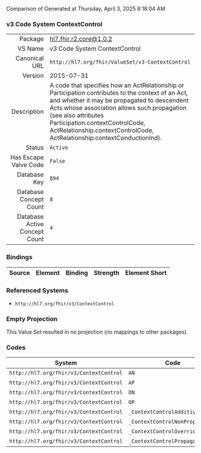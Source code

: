 Comparison of 
Generated at Thursday, April 3, 2025 8:18:04 AM

### v3 Code System ContextControl

|      |     |
| ---: | --- |
| Package | hl7.fhir.r2.core@1.0.2 |
| VS Name | v3 Code System ContextControl |
| Canonical URL | `http://hl7.org/fhir/ValueSet/v3-ContextControl` |
| Version | 2015-07-31 |
| Description | A code that specifies how an ActRelationship or Participation contributes to the context of an Act, and whether it may be propagated to descendent Acts whose association allows such propagation (see also attributes Participation.contextControlCode, ActRelationship.contextControlCode, ActRelationship.contextConductionInd). |
| Status | `Active` |
| Has Escape Valve Code | `False` |
| Database Key | `894` |
| Database Concept Count | `8` |
| Database Active Concept Count | `4` |
### Bindings

| Source | Element | Binding | Strength | Element Short |
| ------ | ------- | ------- | -------- | ------------- |

### Referenced Systems

* `http://hl7.org/fhir/v3/ContextControl`
### Empty Projection

This Value Set resulted in no projection (no mappings to other packages).

### Codes

| System | Code | Display |
| ------ | ---- | ------- |
| `http://hl7.org/fhir/v3/ContextControl` | `AN` | additive, non-propagating |
| `http://hl7.org/fhir/v3/ContextControl` | `AP` | additive, propagating |
| `http://hl7.org/fhir/v3/ContextControl` | `ON` | overriding, non-propagating |
| `http://hl7.org/fhir/v3/ContextControl` | `OP` | overriding, propagating |
| `http://hl7.org/fhir/v3/ContextControl` | `_ContextControlAdditive` | ContextControlAdditive |
| `http://hl7.org/fhir/v3/ContextControl` | `_ContextControlNonPropagating` | ContextControlNonPropagating |
| `http://hl7.org/fhir/v3/ContextControl` | `_ContextControlOverriding` | ContextControlOverriding |
| `http://hl7.org/fhir/v3/ContextControl` | `_ContextControlPropagating` | ContextControlPropagating |
